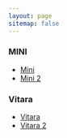 ```yaml
---
layout: page
sitemap: false
---
```


### MINI
- [Mini](https://jorgerosa.dev/taller/mini.html)
- [Mini 2](https://jorgerosa.dev/taller/mini2.html)


### Vitara


- [Vitara](https://jorgerosa.dev/taller/suzuki.html)
- [Vitara 2](https://jorgerosa.dev/taller/suzuki2.html)


